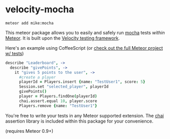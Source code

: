 # velocity-mocha

`meteor add mike:mocha`

This meteor package allows you to easily and safely run [mocha](http://visionmedia.github.io/mocha/) tests *within* [Meteor](https://www.meteor.com). It is built upon the [Velocity testing framework](https://github.com/meteor-velocity/velocity).

Here's an example using CoffeeScript (or [check out the full Meteor project w/ tests](https://github.com/mad-eye/leaderboard-mocha))

```coffeescript
describe "Leaderboard", ->
  describe "givePoints", ->
    it "gives 5 points to the user", ->
      #create a player
      playerId = Players.insert {name: "TestUser1", score: 5}
      Session.set "selected_player", playerId
      givePoints()
      player = Players.findOne(playerId)
      chai.assert.equal 10, player.score
      Players.remove {name: "TestUser1"}
```

You're free to write your tests in any Meteor supported extension. The [chai](http://chaijs.com/) assertion library is included within this package for your convenience.

(requires Meteor 0.9+)
